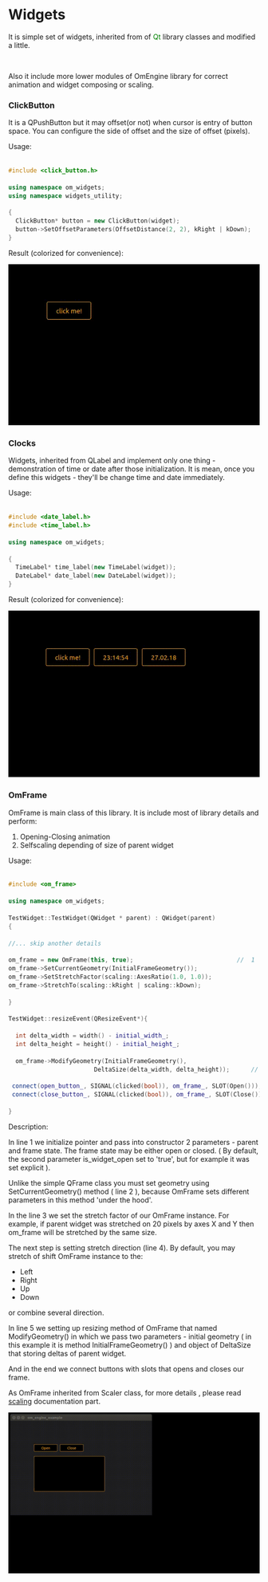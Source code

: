 # Widgets

It is simple set of widgets, inherited from of <span style="color:green">Qt</span> library classes and
modified a little.

<br>

Also it include more lower modules of OmEngine library for correct
animation and widget composing or scaling.

### ClickButton

It is a QPushButton but it may offset(or not) when cursor is entry of button
space. You can configure the side of offset and the size of offset (pixels).

Usage: 

```C++

#include <click_button.h>

using namespace om_widgets;
using namespace widgets_utility;

{
  ClickButton* button = new ClickButton(widget);
  button->SetOffsetParameters(OffsetDistance(2, 2), kRight | kDown);
}

```

Result (colorized for convenience):

<img src='https://github.com/OrdinaryMind/om_engine/blob/om_engine_v_1_0/examples/click_button_example.gif'>

### Clocks

Widgets, inherited from QLabel and implement only one thing - demonstration
of time or date after those initialization. It is mean, once you define this
widgets - they'll be change time and date immediately.

Usage:

```C++

#include <date_label.h>
#include <time_label.h> 

using namespace om_widgets;

{
  TimeLabel* time_label(new TimeLabel(widget));
  DateLabel* date_label(new DateLabel(widget));
}

```
Result (colorized for convenience):

<img src='https://github.com/OrdinaryMind/om_engine/blob/om_engine_v_1_0/examples/time_and_date_example.gif'>

### OmFrame

OmFrame is main class of this library. It is include most of library details and perform:

1. Opening-Closing animation
2. Selfscaling depending of size of parent widget

Usage:

```C++

#include <om_frame>

using namespace om_widgets;

TestWidget::TestWidget(QWidget * parent) : QWidget(parent) 
{

//... skip another details

om_frame = new OmFrame(this, true);								//	1
om_frame->SetCurrentGeometry(InitialFrameGeometry());						//	2
om_frame->SetStretchFactor(scaling::AxesRatio(1.0, 1.0));					//	3
om_frame->StretchTo(scaling::kRight | scaling::kDown);						//	4

}

TestWidget::resizeEvent(QResizeEvent*){

  int delta_width = width() - initial_width_;
  int delta_height = height() - initial_height_;

  om_frame->ModifyGeometry(InitialFrameGeometry(), 
						DeltaSize(delta_width, delta_height));		//	5

 connect(open_button_, SIGNAL(clicked(bool)), om_frame_, SLOT(Open()));
 connect(close_button_, SIGNAL(clicked(bool)), om_frame_, SLOT(Close()));

}

```

Description:

In line 1 we initialize pointer and pass into constructor 2 parameters - parent and frame state. The frame state may be either open or closed. ( By default, the second parameter is_widget_open set to 'true', but for example it was set explicit ).

Unlike the simple QFrame class you must set geometry using SetCurrentGeometry() method ( line 2 ), because OmFrame sets different parameters in this method 'under the hood'.

In the line 3 we set the stretch factor of our OmFrame instance. For example, if parent widget was stretched on 20 pixels by axes X and Y then om_frame will be stretched by the same size.

The next step is setting stretch direction (line 4). By default, you may stretch of shift OmFrame instance to the:

- Left
- Right
- Up
- Down

or combine several direction.

In line 5 we setting up resizing method of OmFrame that named ModifyGeometry() in which we pass two parameters - initial geometry ( in this example it is method InitialFrameGeometry() ) and object of DeltaSize that storing deltas of parent widget.

And in the end we connect buttons with slots that opens and closes our frame.

As OmFrame inherited from Scaler class, for more details , please read  [scaling](https://github.com/OrdinaryMind/om_engine/blob/om_engine_v_1_0/third_party/scaling.md)  documentation part.

<img src='https://github.com/OrdinaryMind/om_engine/blob/om_engine_v_1_0/examples/om_frame_example.gif'>





































